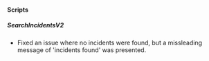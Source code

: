 
#### Scripts
##### SearchIncidentsV2
- Fixed an issue where no incidents were found, but a missleading message of 'incidents found' was presented. 
